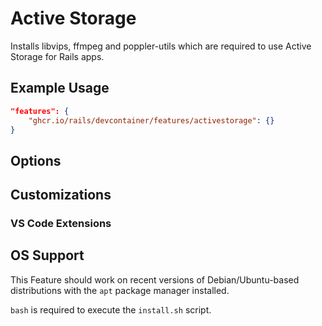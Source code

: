 # Active Storage

Installs libvips, ffmpeg and poppler-utils which are required to use Active Storage for Rails apps.

## Example Usage

```json
"features": {
    "ghcr.io/rails/devcontainer/features/activestorage": {}
}
```

## Options

## Customizations

### VS Code Extensions

## OS Support

This Feature should work on recent versions of Debian/Ubuntu-based distributions with the `apt` package manager installed.

`bash` is required to execute the `install.sh` script.